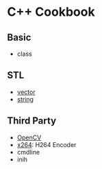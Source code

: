 # C++ Cookbook

## Basic

+ class

## STL

+ [vector](./stl/vector_cookbook.cc)
+ [string](./stl/string_cookbook.cc)

## Third Party

+ [OpenCV](./3rdparty/opencv/README.md)
+ [x264](./3rdparty/x264/README.md): H264 Encoder
+ cmdline
+ inih

